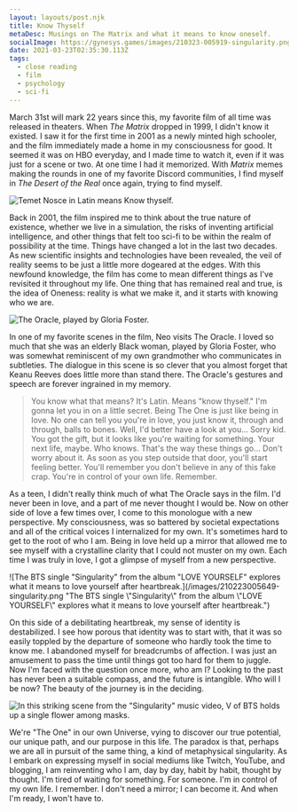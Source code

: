 ```yaml
---
layout: layouts/post.njk
title: Know Thyself
metaDesc: Musings on The Matrix and what it means to know oneself.
socialImage: https://gynesys.games/images/210323-005919-singularity.png
date: 2021-03-23T02:35:30.113Z
tags:
  - close reading
  - film
  - psychology
  - sci-fi
---
```

March 31st will mark 22 years since this, my favorite film of all time was released in theaters. When *The Matrix* dropped in 1999, I didn't know it existed. I saw it for the first time in 2001 as a newly minted high schooler, and the film immediately made a home in my consciousness for good. It seemed it was on HBO everyday, and I made time to watch it, even if it was just for a scene or two. At one time I had it memorized. With *Matrix* memes making the rounds in one of my favorite Discord communities, I find myself in *The Desert of the Real* once again, trying to find myself.

![Temet Nosce in Latin means Know thyself.](/images/210323-002829-matrix.png "Temet Nosce in Latin means Know thyself. One cannot be told they are The One. They simply must know.")

Back in 2001, the film inspired me to think about the true nature of existence, whether we live in a simulation, the risks of inventing artificial intelligence, and other things that felt too sci-fi to be within the realm of possibility at the time. Things have changed a lot in the last two decades. As new scientific insights and technologies have been revealed, the veil of reality seems to be just a little more dogeared at the edges. With this newfound knowledge, the film has come to mean different things as I've revisited it throughout my life. One thing that has remained real and true, is the idea of Oneness: reality is what we make it, and it starts with knowing who we are.

![The Oracle, played by Gloria Foster.](/images/210323-003054-matrix.png "The Oracle, played by Gloria Foster.")

In one of my favorite scenes in the film, Neo visits The Oracle. I loved so much that she was an elderly Black woman, played by Gloria Foster, who was somewhat reminiscent of my own grandmother who communicates in subtleties. The dialogue in this scene is so clever that you almost forget that Keanu Reeves does little more than stand there. The Oracle's gestures and speech are forever ingrained in my memory.

> You know what that means? It's Latin. Means "know thyself." I'm gonna let you in on a little secret. Being The One is just like being in love. No one can tell you you're in love, you just know it, through and through, balls to bones. Well, I'd better have a look at you&hellip; Sorry kid. You got the gift, but it looks like you're waiting for something. Your next life, maybe. Who knows. That's the way these things go&hellip; Don't worry about it. As soon as you step outside that door, you'll start feeling better. You'll remember you don't believe in any of this fake crap. You're in control of your own life. Remember. 

As a teen, I didn't really think much of what The Oracle says in the film. I'd never been in love, and a part of me never thought I would be. Now on other side of love a few times over, I come to this monologue with a new perspective. My consciousness, was so battered by societal expectations and all of the critical voices I internalized for my own. It's sometimes hard to get to the root of who I am. Being in love held up a mirror that allowed me to see myself with a crystalline clarity that I could not muster on my own. Each time I was truly in love, I got a glimpse of myself from a new perspective.

![The BTS single "Singularity" from the album "LOVE YOURSELF" explores what it means to love yourself after heartbreak.](/images/210223005649-singularity.png "The BTS single \\"Singularity\\" from the album \\"LOVE YOURSELF\\" explores what it means to love yourself after heartbreak.")

On this side of a debilitating heartbreak, my sense of identity is destabilized. I see how porous that identity was to start with, that it was so easily toppled by the departure of someone who hardly took the time to know me. I abandoned myself for breadcrumbs of affection. I was just an amusement to pass the time until things got too hard for them to juggle. Now I'm faced with the question once more, who am I? Looking to the past has never been a suitable compass, and the future is intangible. Who will I be now? The beauty of the journey is in the deciding.

![In this striking scene from the "Singularity" music video, V of BTS holds up a single flower among masks.](/images/210323-005919-singularity.png "In this striking scene from the \\\"Singularity\\\" music video, V of BTS holds up a single flower among masks. Will he choose the mask or allow himself to bloom?")

We're "The One" in our own Universe, vying to discover our true potential, our unique path, and our purpose in this life. The paradox is that, perhaps we are all in pursuit of the same thing, a kind of metaphysical singularity. As I embark on expressing myself in social mediums like Twitch, YouTube, and blogging, I am reinventing who I am, day by day, habit by habit, thought by thought. I'm tired of waiting for something. For someone. I'm in control of my own life. I remember. I don't need a mirror; I can become it. And when I'm ready, I won't have to.
